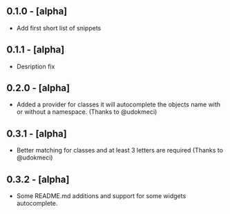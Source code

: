 ## 0.1.0 - [alpha]
* Add first short list of snippets

## 0.1.1 - [alpha]
* Desription fix

## 0.2.0 - [alpha]
* Added a provider for classes it will autocomplete the objects name with or without a namespace. (Thanks to @udokmeci)

## 0.3.1 - [alpha]
* Better matching for classes and at least 3 letters are required (Thanks to @udokmeci)

## 0.3.2 - [alpha]
* Some README.md additions and support for some widgets autocomplete.
